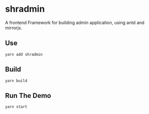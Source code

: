 # shradmin
A frontend Framework for building admin application, using antd and mirrorjs.

## Use
`yarn add shradmin`

## Build
`yarn build`

## Run The Demo
`yarn start`
